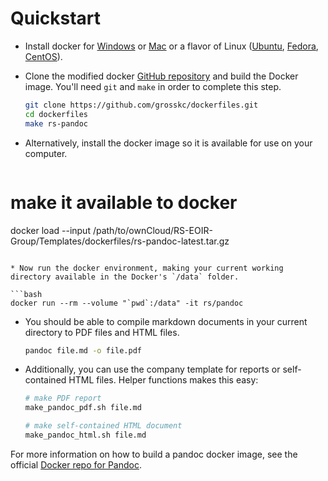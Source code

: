 # Quickstart

* Install docker for [Windows](https://hub.docker.com/editions/community/docker-ce-desktop-windows/) or [Mac](https://hub.docker.com/editions/community/docker-ce-desktop-mac) or a flavor of Linux ([Ubuntu](https://docs.docker.com/engine/install/ubuntu/#installation-methods), [Fedora](https://docs.docker.com/engine/install/fedora/), [CentOS](https://docs.docker.com/engine/install/centos/)).

* Clone the modified docker [GitHub repository](https://github.com/grosskc/dockerfiles) and build the Docker image. You'll need `git` and `make` in order to complete this step.

   ```bash
   git clone https://github.com/grosskc/dockerfiles.git
   cd dockerfiles
   make rs-pandoc
   ```

* Alternatively, install the docker image so it is available for use on your computer.

   ```bash
# make it available to docker
   docker load --input /path/to/ownCloud/RS-EOIR-Group/Templates/dockerfiles/rs-pandoc-latest.tar.gz
   ```
   
* Now run the docker environment, making your current working directory available in the Docker's `/data` folder.

   ```bash
   docker run --rm --volume "`pwd`:/data" -it rs/pandoc
   ```

* You should be able to compile markdown documents in your current directory to PDF files and HTML files.

   ```bash
   pandoc file.md -o file.pdf
   ```

* Additionally, you can use the company template for reports or self-contained HTML files. Helper functions makes this easy:

   ```bash
   # make PDF report
   make_pandoc_pdf.sh file.md

   # make self-contained HTML document
   make_pandoc_html.sh file.md
   ```

For more information on how to build a pandoc docker image, see the official [Docker repo for Pandoc](https://github.com/pandoc/dockerfiles).
